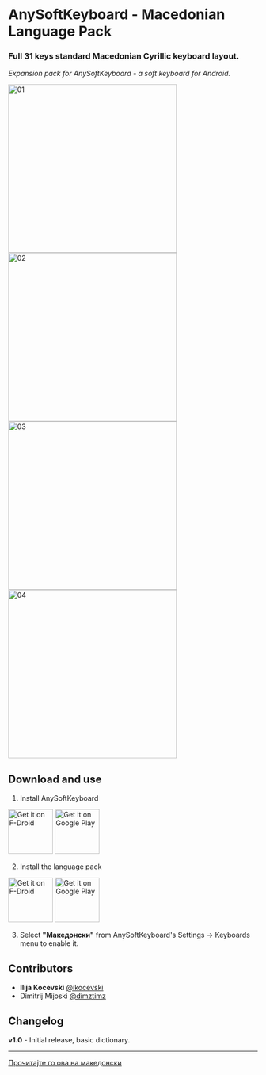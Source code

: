 # AnySoftKeyboard - Macedonian Language Pack

### Full **31 keys** standard Macedonian Cyrillic keyboard layout.

*Expansion pack for AnySoftKeyboard - a soft keyboard for Android.*

<img src="https://raw.githubusercontent.com/ikocevski/LanguagePack/Macedonian/screenshots/01.png" alt="01" 
height="340"> <img src="https://raw.githubusercontent.com/ikocevski/LanguagePack/Macedonian/screenshots/02.png" alt="02" 
height="340"> <img src="https://raw.githubusercontent.com/ikocevski/LanguagePack/Macedonian/screenshots/03.png" alt="03" 
height="340"> <img src="https://raw.githubusercontent.com/ikocevski/LanguagePack/Macedonian/screenshots/04.png" alt="04" 
height="340">

## Download and use

1. Install AnySoftKeyboard

[<img src="https://f-droid.org/badge/get-it-on.png" alt="Get it 
on F-Droid" 
height="90">](https://f-droid.org/app/com.menny.android.anysoftkeyboard) <a href="https://play.google.com/store/apps/details?id=com.menny.android.anysoftkeyboard" target="_blank">
<img src="https://play.google.com/intl/en_us/badges/images/generic/en-play-badge.png" alt="Get it on Google Play" height="90"/></a>

2. Install the language pack

[<img src="https://f-droid.org/badge/get-it-on.png" alt="Get it 
on F-Droid" 
height="90">](https://f-droid.org/app/com.anysoftkeyboard.languagepack.macedonian) <a href="https://play.google.com/store/apps/details?id=com.anysoftkeyboard.languagepack.macedonian" target="_blank">
<img src="https://play.google.com/intl/en_us/badges/images/generic/en-play-badge.png" alt="Get it on Google Play" height="90"/></a>

3. Select **"Македонски"** from AnySoftKeyboard's Settings -> Keyboards menu to enable it.

## Contributors

 - **Ilija Kocevski** [@ikocevski](https://github.com/ikocevski)
 - Dimitrij Mijoski [@dimztimz](https://github.com/dimztimz)

## Changelog

**v1.0** - Initial release, basic dictionary.

---
[Прочитајте го ова на македонски](README.md)